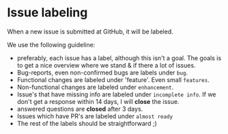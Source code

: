 Issue labeling
====

When a new issue is submitted at GitHub, it will be labeled. 

We use the following guideline:

* preferably, each issue has a label, although this isn't a goal. The goals is to get a nice overview where we stand & if there a lot of issues.
* Bug-reports, even non-confirmed bugs are labels under `bug`.
* Functional changes are labeled under 'feature'. Even small `features`.
* Non-functional changes  are labeled under `enhancement`.
* Issue's that have missing info are labeled under `incomplete info`. If we don't get a response within 14 days, I will **close** the issue.
* answered questions are **closed** after 3 days. 
* Issues which have PR's are labeled under `almost ready`
* The rest of the labels should be straightforward ;) 
